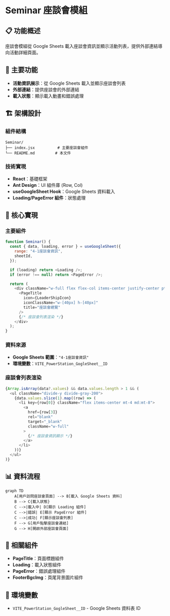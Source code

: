 # Seminar 座談會模組

## 📋 功能概述
座談會模組從 Google Sheets 載入座談會資訊並顯示活動列表，提供外部連結導向活動詳細頁面。

## 🎯 主要功能
- **活動資訊展示**：從 Google Sheets 載入並顯示座談會列表
- **外部連結**：提供座談會的外部連結
- **載入狀態**：顯示載入動畫和錯誤處理

## 🏗️ 架構設計

### 組件結構
```
Seminar/
├── index.jsx          # 主要座談會組件
└── README.md         # 本文件
```

### 技術實現
- **React**：基礎框架
- **Ant Design**：UI 組件庫 (Row, Col)
- **useGoogleSheet Hook**：Google Sheets 資料載入
- **Loading/PageError 組件**：狀態處理

## 🔧 核心實現

### 主要組件
```javascript
function Seminar() {
  const { data, loading, error } = useGoogleSheet({
    range: "4-1座談會資訊",
    sheetId,
  });

  if (loading) return <Loading />;
  if (error !== null) return <PageError />;

  return (
    <div className="w-full flex flex-col items-center justify-center pt-[52px]">
      <PageTitle
        icon={LeaderShipIcon}
        iconClassName="w-[40px] h-[40px]"
        title="座談會總覽"
      />
      {/* 座談會列表渲染 */}
    </div>
  );
}
```

### 資料來源
- **Google Sheets 範圍**：`"4-1座談會資訊"`
- **環境變數**：`VITE_PowerStation_GogleSheet__ID`

### 座談會列表渲染
```javascript
{Array.isArray(data?.values) && data.values.length > 1 && (
  <ul className="divide-y divide-gray-200">
    {data.values.slice(1).map((row) => (
      <li key={row[0]} className="flex items-center mt-4 md:mt-8">
        <a
          href={row[3]}
          rel="blank"
          target="_blank"
          className="w-full"
        >
          {/* 座談會資訊顯示 */}
        </a>
      </li>
    ))}
  </ul>
)}
```

## 📊 資料流程

```mermaid
graph TD
    A[用戶訪問座談會頁面] --> B[載入 Google Sheets 資料]
    B --> C{載入狀態}
    C -->|載入中| D[顯示 Loading 組件]
    C -->|錯誤| E[顯示 PageError 組件]
    C -->|成功| F[顯示座談會列表]
    F --> G[用戶點擊座談會連結]
    G --> H[開啟外部座談會頁面]
```

## 🔗 相關組件
- **PageTitle**：頁面標題組件
- **Loading**：載入狀態組件
- **PageError**：錯誤處理組件
- **FooterBgcImg**：頁尾背景圖片組件

## 🔧 環境變數
- `VITE_PowerStation_GogleSheet__ID` - Google Sheets 資料表 ID
